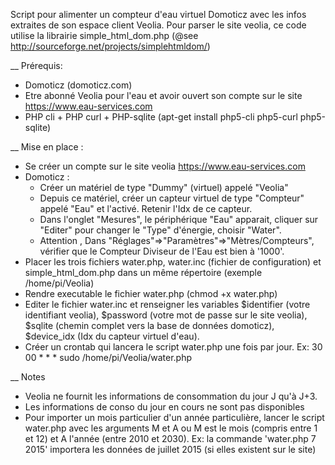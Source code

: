 Script pour alimenter un compteur d'eau virtuel Domoticz avec les infos extraites de son espace client Veolia.
Pour parser le site veolia, ce code utilise la librairie simple_html_dom.php (@see http://sourceforge.net/projects/simplehtmldom/)

__ Prérequis:
 * Domoticz (domoticz.com)
 * Etre abonné Veolia pour l'eau et avoir ouvert son compte sur le site https://www.eau-services.com
 * PHP cli + PHP curl + PHP-sqlite (apt-get install php5-cli php5-curl php5-sqlite)

__ Mise en place :
  * Se créer un compte sur le site veolia https://www.eau-services.com
  * Domoticz :
	- Créer un matériel de type "Dummy" (virtuel) appelé "Veolia"
	- Depuis ce matériel, créer un capteur virtuel de type "Compteur" appelé "Eau" et l'activé. Retenir l'Idx de ce capteur.
	- Dans l'onglet "Mesures", le périphérique "Eau" apparait, cliquer sur "Editer" pour changer le "Type" d'énergie, choisir "Water". 
	- Attention , Dans "Réglages"=>"Paramètres"=>"Mètres/Compteurs", vérifier que le Compteur Diviseur de l'Eau est bien à '1000'.
  * Placer les trois fichiers water.php, water.inc (fichier de configuration) et simple_html_dom.php dans un même répertoire (exemple /home/pi/Veolia)
  * Rendre executable le fichier water.php (chmod +x water.php)
  * Editer le fichier water.inc et renseigner les variables $identifier (votre identifiant veolia),  $password (votre mot de passe sur le site veolia), $sqlite (chemin complet vers la base de données domoticz), $device_idx (Idx du capteur virtuel d'eau).
 * Créer un crontab qui lancera le script water.php une fois par jour. 
Ex: 
30 00 * * * sudo /home/pi/Veolia/water.php


__ Notes
  * Veolia ne fournit les informations de consommation du jour J qu'à J+3.
  * Les informations de conso du jour en cours ne sont pas disponibles
  * Pour importer un mois particulier d'un année particulière, lancer le script water.php avec les arguments M et A ou M est le mois (compris entre 1 et 12) et A l'année (entre 2010 et 2030). Ex: la commande 'water.php 7 2015' importera les données de juillet 2015 (si elles existent sur le site)
